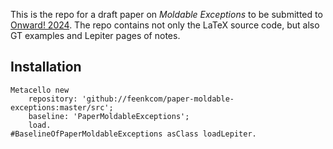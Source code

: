 This is the repo for a draft paper on *Moldable Exceptions* to be submitted to [Onward! 2024](https://2024.splashcon.org/track/splash-2024-Onward-papers#Call-for-Papers).
The repo contains not only the LaTeX source code, but also GT examples and Lepiter pages of notes.
## Installation

```
Metacello new
	repository: 'github://feenkcom/paper-moldable-exceptions:master/src';
	baseline: 'PaperMoldableExceptions';
	load.
#BaselineOfPaperMoldableExceptions asClass loadLepiter.
```


